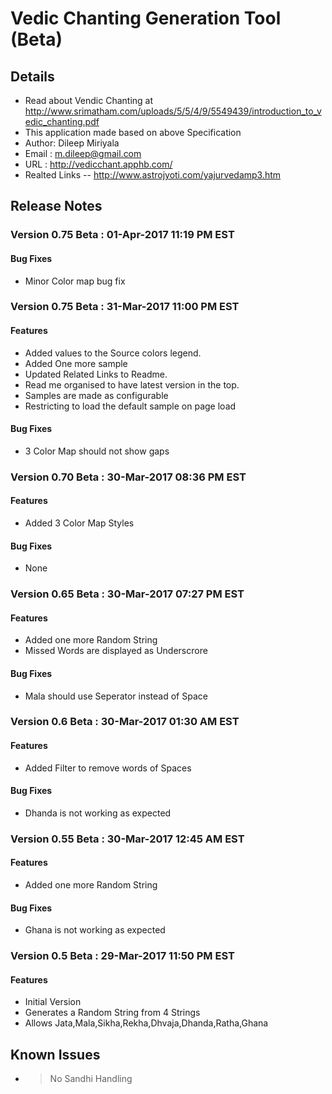 ﻿# Vedic Chanting Generation Tool (Beta)
## Details
- Read about Vendic Chanting at http://www.srimatham.com/uploads/5/5/4/9/5549439/introduction_to_vedic_chanting.pdf
- This application made based on above Specification
- Author: Dileep Miriyala
- Email : m.dileep@gmail.com
- URL   : http://vedicchant.apphb.com/
- Realted Links
-- http://www.astrojyoti.com/yajurvedamp3.htm
## Release Notes

### Version 0.75 Beta : 01-Apr-2017 11:19 PM EST
#### Bug Fixes
- Minor Color map bug fix

### Version 0.75 Beta : 31-Mar-2017 11:00 PM EST
#### Features
- Added values to the Source colors legend.
- Added One more sample
- Updated Related Links to Readme.
- Read me organised to have latest version in the top.
- Samples are made as configurable
- Restricting to load the default sample on page load
#### Bug Fixes
- 3 Color Map should not show gaps

### Version 0.70 Beta : 30-Mar-2017 08:36 PM EST
#### Features
- Added 3 Color Map Styles
#### Bug Fixes
- None

### Version 0.65 Beta : 30-Mar-2017 07:27 PM EST
#### Features
- Added one more Random String
- Missed Words are displayed as Underscrore
#### Bug Fixes
- Mala should use Seperator instead of Space

### Version 0.6 Beta : 30-Mar-2017 01:30 AM EST
#### Features
- Added Filter to remove words of Spaces
#### Bug Fixes
- Dhanda is not working as expected   

### Version 0.55 Beta : 30-Mar-2017 12:45 AM EST
#### Features
- Added one more  Random String
#### Bug Fixes
- Ghana is not working as expected   

### Version 0.5 Beta : 29-Mar-2017 11:50 PM EST
#### Features
- Initial Version    
- Generates a Random String from 4 Strings
- Allows Jata,Mala,Sikha,Rekha,Dhvaja,Dhanda,Ratha,Ghana

## Known Issues
- > No Sandhi Handling